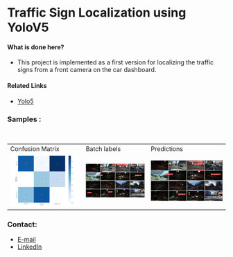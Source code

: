 # Traffic Sign Localization using YoloV5

#### What is done here?
- This project is implemented as a first version for localizing the traffic signs from a front camera on the car dashboard.

#### Related Links
- [Yolo5](https://github.com/ultralytics/yolov5)


### Samples : 

<table>
  <tr>
    <td>Confusion Matrix</td>
     <td>Batch labels</td>
     <td>Predictions</td>
  </tr>
  <tr>
    <td><img src="https://raw.githubusercontent.com/AbdullahMoustafa2010/Traffic-Sign-Localization-Yolov5/main/results/runs/val/traffic/confusion_matrix.png" width=650 ></td>
    <td><img src="https://github.com/AbdullahMoustafa2010/Traffic-Sign-Localization-Yolov5/blob/main/results/runs/val/traffic4/val_batch0_labels.jpg?raw=true" width=650 ></td>
    <td><img src="https://github.com/AbdullahMoustafa2010/Traffic-Sign-Localization-Yolov5/blob/main/results/runs/val/traffic4/val_batch0_pred.jpg?raw=true" width=650 ></td>
  </tr>
 </table>


### Contact:
- [E-mail](abdalla.moustafa@ejust.edu.eg)
- [LinkedIn](https://www.linkedin.com/in/abdalla-moustafa-b8136b75/)
